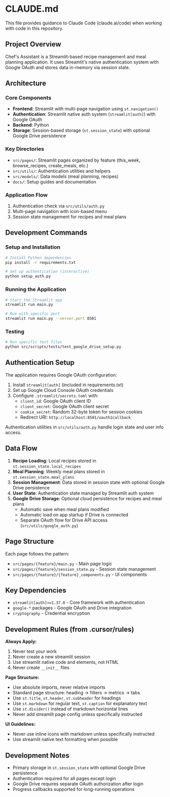 # CLAUDE.md

This file provides guidance to Claude Code (claude.ai/code) when working with code in this repository.

## Project Overview

Chef's Assistant is a Streamlit-based recipe management and meal planning application. It uses Streamlit's native authentication system with Google OAuth and stores data in-memory via session state.

## Architecture

### Core Components

- **Frontend**: Streamlit with multi-page navigation using `st.navigation()`
- **Authentication**: Streamlit native auth system (`streamlit[auth]`) with Google OAuth
- **Backend**: Python
- **Storage**: Session-based storage (`st.session_state`) with optional Google Drive persistence

### Key Directories

- `src/pages/`: Streamlit pages organized by feature (this_week, browse_recipes, create_meals, etc.)
- `src/utils/`: Authentication utilities and helpers
- `src/models/`: Data models (meal planning, recipes)
- `docs/`: Setup guides and documentation

### Application Flow

1. Authentication check via `src/utils/auth.py`
2. Multi-page navigation with icon-based menu
3. Session state management for recipes and meal plans

## Development Commands

### Setup and Installation
```bash
# Install Python dependencies
pip install -r requirements.txt

# Set up authentication (interactive)
python setup_auth.py

```

### Running the Application
```bash
# Start the Streamlit app
streamlit run main.py

# Run with specific port
streamlit run main.py --server.port 8501
```

### Testing
```bash
# Run specific test files
python src/scripts/tests/test_google_drive_setup.py
```

## Authentication Setup

The application requires Google OAuth configuration:

1. Install `streamlit[auth]` (included in requirements.txt)
2. Set up Google Cloud Console OAuth credentials
3. Configure `.streamlit/secrets.toml` with:
   - `client_id`: Google OAuth client ID
   - `client_secret`: Google OAuth client secret
   - `cookie_secret`: Random 32-byte token for session cookies
   - Redirect URI: `http://localhost:8501/oauth2callback`

Authentication utilities in `src/utils/auth.py` handle login state and user info access.

## Data Flow

1. **Recipe Loading**: Local recipes stored in `st.session_state.local_recipes`
2. **Meal Planning**: Weekly meal plans stored in `st.session_state.meal_plans`
3. **Session Management**: Data stored in session state with optional Google Drive persistence
4. **User State**: Authentication state managed by Streamlit auth system
5. **Google Drive Storage**: Optional cloud persistence for recipes and meal plans
   - Automatic save when meal plans modified
   - Automatic load on app startup if Drive is connected
   - Separate OAuth flow for Drive API access (`src/utils/google_auth.py`)

## Page Structure

Each page follows the pattern:
- `src/pages/{feature}/main.py` - Main page logic
- `src/pages/{feature}/session_state.py` - Session state management
- `src/pages/{feature}/{feature}_components.py` - UI components

## Key Dependencies

- `streamlit[auth]>=1.37.0` - Core framework with authentication
- `google-*` packages - Google OAuth and Drive integration
- `cryptography` - Credential encryption

## Development Rules (from .cursor/rules)

**Always Apply:**
1. Never test your work
2. Never create a new streamlit session
3. Use streamlit native code and elements, not HTML
4. Never create `__init__` files

**Page Structure:**
- Use absolute imports, never relative imports
- Standard page structure: heading → filters → metrics → tabs
- Use `st.title`, `st.header`, `st.subheader` for headings
- Use `st.markdown` for regular text, `st.caption` for explanatory text
- Use `st.divider()` instead of markdown horizontal lines
- Never add streamlit page config unless specifically instructed

**UI Guidelines:**
- Never use inline icons with markdown unless specifically instructed
- Use streamlit native text formatting when possible

## Development Notes

- Primary storage in `st.session_state` with optional Google Drive persistence
- Authentication required for all pages except login
- Google Drive requires separate OAuth authorization after login
- Progress callbacks supported for long-running operations